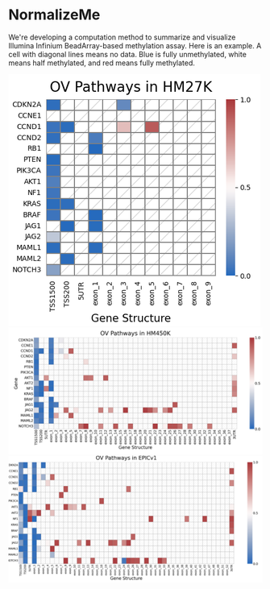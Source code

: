 # NormalizeMe

We're developing a computation method to summarize and visualize Illumina Infinium BeadArray-based methylation assay. Here is an example. A cell with diagonal lines means no data. Blue is fully unmethylated, white means half methylated, and red means fully methylated. 

![plot](./Path_OVHM27k.png) 
![plot](./Path_HM450k.png) 
![plot](./Pathways_Epicv1.png)
